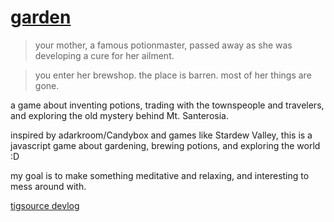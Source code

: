 # [garden](https://electriclantern.github.io/garden-2.1/)

> your mother, a famous potionmaster, passed away as she was developing a cure for her ailment. 

> you enter her brewshop. the place is barren. most of her things are gone.

a game about inventing potions, trading with the townspeople and travelers, and exploring the old mystery behind Mt. Santerosia.

inspired by adarkroom/Candybox and games like Stardew Valley, this is a javascript game about gardening, brewing potions, and exploring the world :D

my goal is to make something meditative and relaxing, and interesting to mess around with.

[tigsource devlog](https://forums.tigsource.com/index.php?topic=66669.msg1398518#msg1398518)
